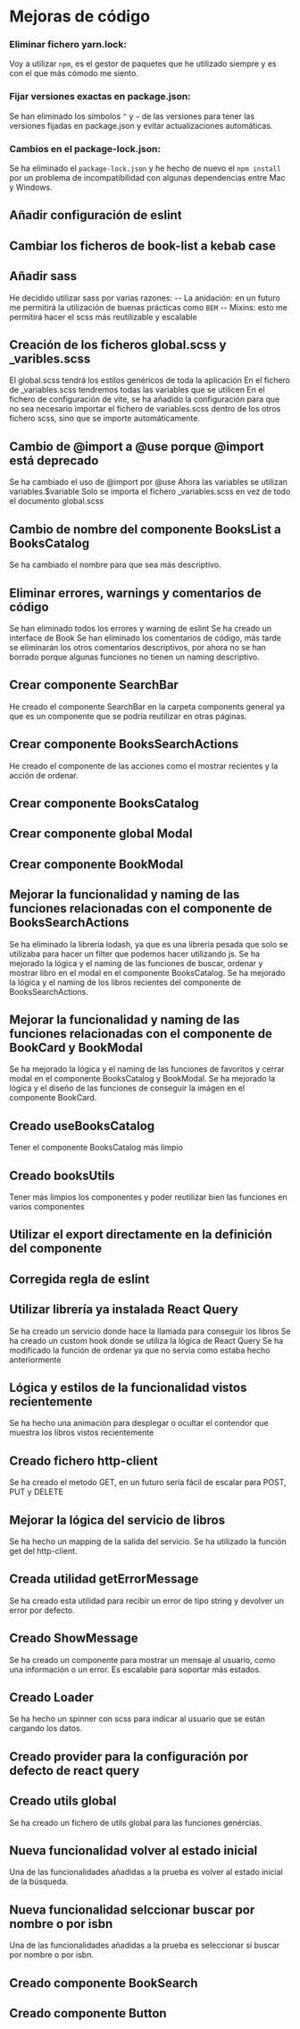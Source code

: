 # Mejoras de código

### Eliminar fichero yarn.lock:

Voy a utilizar `npm`, es el gestor de paquetes que he utilizado siempre y es con el que más cómodo me siento.

### Fijar versiones exactas en package.json:

Se han eliminado los símbolos `^` y `~` de las versiones para tener las versiones fijadas en package.json y evitar actualizaciones automáticas.

### Cambios en el package-lock.json:

Se ha eliminado el `package-lock.json` y he hecho de nuevo el `npm install` por un problema de incompatibilidad con algunas dependencias entre Mac y Windows.

## Añadir configuración de eslint

## Cambiar los ficheros de book-list a kebab case

## Añadir sass
He decidido utilizar sass por varias razones:
-- La anidación: en un futuro me permitirá la utilización de buenas prácticas como `BEM`
-- Mixins: esto me permitirá hacer el scss más reutilizable y escalable

## Creación de los ficheros global.scss y _varibles.scss
El global.scss tendrá los estilos genéricos de toda la aplicación
En el fichero de _variables.scss tendremos todas las variables que se utilicen
En el fichero de configuración de vite, se ha añadido la configuración para que no sea necesario importar el fichero de variables.scss dentro de los otros fichero scss, sino que se importe automáticamente.

## Cambio de @import a @use porque @import está deprecado
Se ha cambiado el uso de @import por @use
Ahora las variables se utilizan variables.$variable
Solo se importa el fichero _variables.scss en vez de todo el documento global.scss

## Cambio de nombre del componente BooksList a BooksCatalog
Se ha cambiado el nombre para que sea más descriptivo.

## Eliminar errores, warnings y comentarios de código
Se han eliminado todos los errores y warning de eslint
Se ha creado un interface de Book
Se han eliminado los comentarios de código, más tarde se eliminarán los otros comentarios descriptivos, por ahora no se han borrado porque algunas funciones no tienen un naming descriptivo.

## Crear componente SearchBar
He creado el componente SearchBar en la carpeta components general ya que es un componente que se podría reutilizar en otras páginas.

## Crear componente BooksSearchActions
He creado el componente de las acciones como el mostrar recientes y la acción de ordenar.

## Crear componente BooksCatalog

## Crear componente global Modal

## Crear componente BookModal

## Mejorar la funcionalidad y naming de las funciones relacionadas con el componente de BooksSearchActions
Se ha eliminado la librería lodash, ya que es una librería pesada que solo se utilizaba para hacer un filter que podemos hacer utilizando js.
Se ha mejorado la lógica y el naming de las funciones de buscar, ordenar y mostrar libro en el modal en el componente BooksCatalog.
Se ha mejorado la lógica y el naming de los libros recientes del componente de BooksSearchActions.

## Mejorar la funcionalidad y naming de las funciones relacionadas con el componente de BookCard y BookModal
Se ha mejorado la lógica y el naming de las funciones de favoritos y cerrar modal en el componente BooksCatalog y BookModal.
Se ha mejorado la lógica y el diseño de las funciones de conseguir la imágen en el componente BookCard.

## Creado useBooksCatalog
Tener el componente BooksCatalog más limpio

## Creado booksUtils
Tener más limpios los componentes y poder reutilizar bien las funciones en varios componentes

## Utilizar el export directamente en la definición del componente

## Corregida regla de eslint

## Utilizar librería ya instalada React Query
Se ha creado un servicio donde hace la llamada para conseguir los libros
Se ha creado un custom hook donde se utiliza la lógica de React Query
Se ha modificado la función de ordenar ya que no servía como estaba hecho anteriormente

## Lógica y estilos de la funcionalidad vistos recientemente
Se ha hecho una animación para desplegar o ocultar el contendor que muestra los libros vistos recientemente

## Creado fichero http-client
Se ha creado el metodo GET, en un futuro sería fácil de escalar para POST, PUT y DELETE

## Mejorar la lógica del servicio de libros
Se ha hecho un mapping de la salida del servicio.
Se ha utilizado la función get del http-client.

## Creada utilidad getErrorMessage
Se ha creado esta utilidad para recibir un error de tipo string y devolver un error por defecto.

## Creado ShowMessage
Se ha creado un componente para mostrar un mensaje al usuario, como una información o un error.
Es escalable para soportar más estados.

## Creado Loader
Se ha hecho un spinner con scss para indicar al usuario que se están cargando los datos.

## Creado provider para la configuración por defecto de react query

## Creado utils global
Se ha creado un fichero de utils global para las funciones genércias.

## Nueva funcionalidad volver al estado inicial
Una de las funcionalidades añadidas a la prueba es volver al estado inicial de la búsqueda.

## Nueva funcionalidad selccionar buscar por nombre o por isbn
Una de las funcionalidades añadidas a la prueba es seleccionar si buscar por nombre o por isbn.

## Creado componente BookSearch

## Creado componente Button